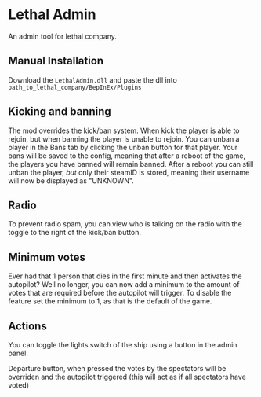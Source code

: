 # Lethal Admin
An admin tool for lethal company.

## Manual Installation
Download the ``LethalAdmin.dll`` and paste the dll into ``path_to_lethal_company/BepInEx/Plugins``

## Kicking and banning
The mod overrides the kick/ban system.
When kick the player is able to rejoin, but when banning the player is unable to rejoin.
You can unban a player in the Bans tab by clicking the unban button for that player.
Your bans will be saved to the config, meaning that after a reboot of the game, the players you have banned will remain banned.
After a reboot you can still unban the player, _but_ only their steamID is stored, meaning their username will now be displayed as "UNKNOWN".

## Radio
To prevent radio spam, you can view who is talking on the radio with the toggle to the right of the kick/ban button.

## Minimum votes
Ever had that 1 person that dies in the first minute and then activates the autopilot?
Well no longer, you can now add a minimum to the amount of votes that are required before the autopilot will trigger.
To disable the feature set the minimum to 1, as that is the default of the game.

## Actions
You can toggle the lights switch of the ship using a button in the admin panel.

Departure button, when pressed the votes by the spectators will be overriden and the autopilot triggered (this will act as if all spectators have voted)